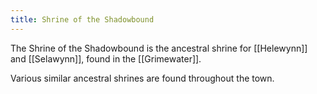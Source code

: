```yaml
---
title: Shrine of the Shadowbound
---
```


The Shrine of the Shadowbound is the ancestral shrine for [[Helewynn]] and [[Selawynn]], found in the [[Grimewater]]. 

Various similar ancestral shrines are found throughout the town. 